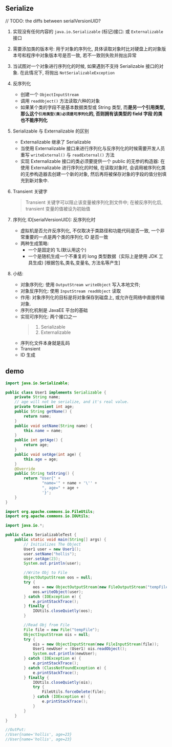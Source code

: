 ## Serialize

// TODO: the diffs between serialVersionUID?

1. 实现没有任何内容的 `java.io.Serializable` (标记)接口: 或 `Externalizable` 接口
2. 需要添加类的版本号: 用于对象的序列化, 具体读取对象时比对硬盘上的对象版本号和程序中对象版本号是否一致, 若不一致则失败并抛出异常
3. 当试图对一个对象进行序列化的时候, 如果遇到不支持 Serializable 接口的对象. 在此情况下, 将抛出 `NotSerializableException`

4. 反序列化

   - 创建一个 `ObjectInputStream`
   - 调用 `readObject()` 方法读取六种的对象
   - 如果某个类的字段不是基本数据类型或 String 类型, 而**是另一个引用类型, 那么这个`引用类型(类)必须是可序列化`的, 否则拥有该类型的 field 字段 的类也不能序列化**

5. Serializable 与 Externalizable 的区别

   - Externalizable 继承了 Serializable
   - 当使用 Externalizable 接口来进行序列化与反序列化的时候需要开发人员重写 `writeExternal()` 与 `readExternal()` 方法
   - 实现 Externalizable 接口的类必须要提供一个 public 的无参的构造器: 在使用 Externalizable 进行序列化的时候, 在读取对象时, 会调用被序列化类的无参构造器去创建一个新的对象, 然后再将被保存对象的字段的值分别填充到新对象中.

6. Transient 关键字

   > Transient 关键字可以阻止该变量被序列化到文件中; 在被反序列化后, transient 变量的值被设为初始值

7. 序列化 ID[serialVersionUID]: 反序列化时

   - 虚拟机是否允许反序列化, 不仅取决于类路径和功能代码是否一致, 一个非常重要的一点是两个类的序列化 ID 是否一致
   - 两种生成策略:
     - 一个是固定的 1L(默认用这个)
     - 一个是随机生成一个不重复的 long 类型数据（实际上是使用 JDK 工具生成) [根据包名,类名,变量名, 方法名等产生]

8. 小结:

   - 对象序列化: 使用 `OutputStream writeObject` 写入本地文件;
   - 对象反序列化: 使用 `InputStream readObject` 读取
   - 作用: 对象序列化的目标是将对象保存到磁盘上, 或允许在网络中直接传输对象.
   - 序列化机制是 JavaEE 平台的基础
   - 实现可序列化: 两个接口之一
     > 1. Serializable
     > 2. Externalizable
   - 序列化文件本身就是乱码
   - Transient
   - ID 生成

## demo

```java
import java.io.Serializable;

public class User1 implements Serializable {
    private String name;
    // age will not be serialize, and it's real value.
    private transient int age;
    public String getName() {
        return name;
    }
    public void setName(String name) {
        this.name = name;
    }
    public int getAge() {
        return age;
    }
    public void setAge(int age) {
        this.age = age;
    }
    @Override
    public String toString() {
        return "User{" +
                "name='" + name + '\'' +
                ", age=" + age +
                '}';
    }
}

import org.apache.commons.io.FileUtils;
import org.apache.commons.io.IOUtils;

import java.io.*;

public class SerializableTest {
    public static void main(String[] args) {
        // Initializes The Object
        User1 user = new User1();
        user.setName("hollis");
        user.setAge(23);
        System.out.println(user);

        //Write Obj to File
        ObjectOutputStream oos = null;
        try {
            oos = new ObjectOutputStream(new FileOutputStream("tempFile"));
            oos.writeObject(user);
        } catch (IOException e) {
            e.printStackTrace();
        } finally {
            IOUtils.closeQuietly(oos);
        }

        //Read Obj from File
        File file = new File("tempFile");
        ObjectInputStream ois = null;
        try {
            ois = new ObjectInputStream(new FileInputStream(file));
            User1 newUser = (User1) ois.readObject();
            System.out.println(newUser);
        } catch (IOException e) {
            e.printStackTrace();
        } catch (ClassNotFoundException e) {
            e.printStackTrace();
        } finally {
            IOUtils.closeQuietly(ois);
            try {
                FileUtils.forceDelete(file);
            } catch (IOException e) {
                e.printStackTrace();
            }
        }
    }
}

//OutPut:
//User{name='hollis', age=23}
//User{name='hollis', age=23}
```
